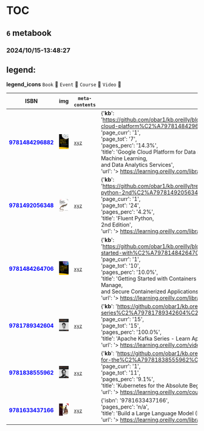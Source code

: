 
# TOC
## `6` metabook
### 2024/10/15-13:48:27

## legend:

**legend_icons**
`Book` :book:
`Event` :floppy_disk:
`Course` :whale:
`Video` :camera_flash:

|  ISBN 	|   img	|  `meta-contents`  	|  `json-contents` 	| `status` | `icons`
|---	|---	|---	|---		|---	|---	|
|<span style="color:blue">**9781484296882**</span>|![`img`](./9781484296882/9781484296882.png)|[`xyz`](./9781484296882/)|{'**kb**': 'https://github.com/obar1/kb.oreilly/blob/main/https%C2%A7%C2%A7%C2%A7learning.oreilly.com%C2%A7library%C2%A7view%C2%A7google-cloud-platform%C2%A79781484296882%C2%A7/readme.md',<br/> 'isbn': '9781484296882',<br/> 'page_curr': '1',<br/> 'page_tot': '7',<br/> 'pages_perc': '14.3%',<br/> 'title': 'Google Cloud Platform for Data Science: A Crash Course on Big Data,<br/> Machine Learning,<br/> and Data Analytics Services',<br/> 'url': '> https://learning.oreilly.com/library/view/google-cloud-platform/9781484296882/ <'}|<span style="color:yellow">**WIP**</span>|:book:|
|<span style="color:blue">**9781492056348**</span>|![`img`](./9781492056348/9781492056348.png)|[`xyz`](./9781492056348/)|{'**kb**': 'https://github.com/obar1/kb.oreilly/tree/main/https%C2%A7%C2%A7%C2%A7learning.oreilly.com%C2%A7library%C2%A7view%C2%A7fluent-python-2nd%C2%A79781492056348%C2%A7',<br/> 'isbn': '9781492056348',<br/> 'page_curr': '1',<br/> 'page_tot': '24',<br/> 'pages_perc': '4.2%',<br/> 'title': 'Fluent Python,<br/> 2nd Edition',<br/> 'url': '> https://learning.oreilly.com/library/view/fluent-python-2nd/9781492056348/ <'}|<span style="color:yellow">**WIP**</span>|:book:|
|<span style="color:blue">**9781484264706**</span>|![`img`](./9781484264706/9781484264706.png)|[`xyz`](./9781484264706/)|{'**kb**': 'https://github.com/obar1/kb.oreilly/blob/main/https%C2%A7%C2%A7%C2%A7learning.oreilly.com%C2%A7library%C2%A7view%C2%A7getting-started-with%C2%A79781484264706/readme.md',<br/> 'isbn': '9781484264706',<br/> 'page_curr': '1',<br/> 'page_tot': '10',<br/> 'pages_perc': '10.0%',<br/> 'title': 'Getting Started with Containers in Google Cloud Platform: Deploy,<br/> Manage,<br/> and Secure Containerized Applications',<br/> 'url': '> https://learning.oreilly.com/library/view/getting-started-with/9781484264706 <'}|<span style="color:yellow">**WIP**</span>|:book:|
|<span style="color:blue">**9781789342604**</span>|![`img`](./9781789342604/9781789342604.png)|[`xyz`](./9781789342604/)|{'**kb**': 'https://github.com/obar1/kb.oreilly/tree/main/https%C2%A7%C2%A7%C2%A7learning.oreilly.com%C2%A7videos%C2%A7apache-kafka-series%C2%A79781789342604%C2%A7',<br/> 'isbn': '9781789342604',<br/> 'page_curr': '15',<br/> 'page_tot': '15',<br/> 'pages_perc': '100.0%',<br/> 'title': 'Apache Kafka Series - Learn Apache Kafka for Beginners v3',<br/> 'url': '> https://learning.oreilly.com/videos/apache-kafka-series/9781789342604 <'}|<span style="color:green">**DONE**</span>|:book: :camera_flash:|
|<span style="color:blue">**9781838555962**</span>|![`img`](./9781838555962/9781838555962.png)|[`xyz`](./9781838555962/)|{'**kb**': 'https://github.com/obar1/kb.oreilly/blob/main/https%C2%A7%C2%A7%C2%A7learning.oreilly.com%C2%A7course%C2%A7kubernetes-for-the%C2%A79781838555962%C2%A7',<br/> 'isbn': '9781838555962',<br/> 'page_curr': '1',<br/> 'page_tot': '11',<br/> 'pages_perc': '9.1%',<br/> 'title': 'Kubernetes for the Absolute Beginners - Hands-On',<br/> 'url': '> https://learning.oreilly.com/course/kubernetes-for-the/9781838555962/ <'}|<span style="color:yellow">**WIP**</span>|:book: :whale:|
|<span style="color:blue">**9781633437166**</span>|![`img`](./9781633437166/9781633437166.png)|[`xyz`](./9781633437166/)|{'isbn': '9781633437166',<br/> 'pages_perc': 'n/a',<br/> 'title': 'Build a Large Language Model (From Scratch)',<br/> 'url': '> https://learning.oreilly.com/library/view/build-a-large/9781633437166/ <'}|<span style="color:yellow">**WIP**</span>|:book:|
        